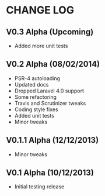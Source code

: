 CHANGE LOG
==========


## V0.3 Alpha (Upcoming)

* Added more unit tests


## V0.2 Alpha (08/02/2014)

* PSR-4 autoloading
* Updated docs
* Dropped Laravel 4.0 support
* Some refactoring
* Travis and Scrutinizer tweaks
* Coding style fixes
* Added unit tests
* Minor tweaks


## V0.1.1 Alpha (12/12/2013)

* Minor tweaks


## V0.1 Alpha (10/12/2013)

* Initial testing release

